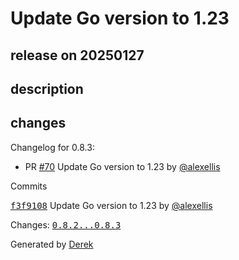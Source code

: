# Update Go version to 1.23

## release on 20250127
## description
## changes
Changelog for 0.8.3:

* PR <a class="issue-link js-issue-link" data-error-text="Failed to load title" data-id="2813414146" data-permission-text="Title is private" data-url="https://github.com/openfaas/ingress-operator/issues/70" data-hovercard-type="pull_request" data-hovercard-url="/openfaas/ingress-operator/pull/70/hovercard" href="https://github.com/openfaas/ingress-operator/pull/70">#70</a> Update Go version to 1.23 by <a class="user-mention notranslate" data-hovercard-type="user" data-hovercard-url="/users/alexellis/hovercard" data-octo-click="hovercard-link-click" data-octo-dimensions="link_type:self" href="https://github.com/alexellis">@alexellis</a>

Commits  

<a class="commit-link" data-hovercard-type="commit" data-hovercard-url="https://github.com/openfaas/ingress-operator/commit/f3f9108fae99f21b9145f2c1f87612123bab23ff/hovercard" href="https://github.com/openfaas/ingress-operator/commit/f3f9108fae99f21b9145f2c1f87612123bab23ff"><tt>f3f9108</tt></a> Update Go version to 1.23 by <a class="user-mention notranslate" data-hovercard-type="user" data-hovercard-url="/users/alexellis/hovercard" data-octo-click="hovercard-link-click" data-octo-dimensions="link_type:self" href="https://github.com/alexellis">@alexellis</a>

Changes: <a class="commit-link" href="https://github.com/openfaas/ingress-operator/compare/0.8.2...0.8.3"><tt>0.8.2...0.8.3</tt></a>

Generated by <a href="https://github.com/alexellis/derek/">Derek</a>

